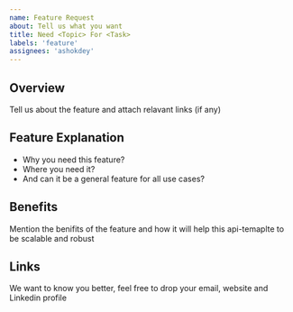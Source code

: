 ```yaml
---
name: Feature Request
about: Tell us what you want
title: Need <Topic> For <Task>
labels: 'feature'
assignees: 'ashokdey'
---
```


## Overview

Tell us about the feature and attach relavant links (if any)

## Feature Explanation

- Why you need this feature?
- Where you need it?
- And can it be a general feature for all use cases?

## Benefits

Mention the benifits of the feature and how it will help this api-temaplte to be scalable and robust

## Links

We want to know you better, feel free to drop your email, website and Linkedin profile
